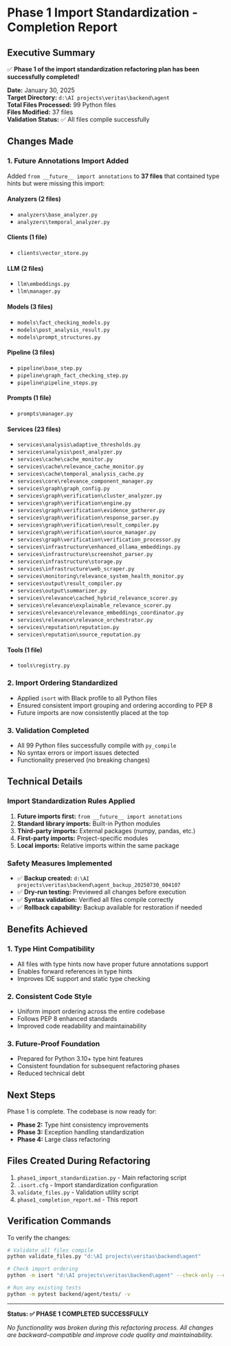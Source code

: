 # Phase 1 Import Standardization - Completion Report

## Executive Summary

✅ **Phase 1 of the import standardization refactoring plan has been successfully completed!**

**Date:** January 30, 2025  
**Target Directory:** `d:\AI projects\veritas\backend\agent`  
**Total Files Processed:** 99 Python files  
**Files Modified:** 37 files  
**Validation Status:** ✅ All files compile successfully  

## Changes Made

### 1. Future Annotations Import Added
Added `from __future__ import annotations` to **37 files** that contained type hints but were missing this import:

#### Analyzers (2 files)
- `analyzers\base_analyzer.py`
- `analyzers\temporal_analyzer.py`

#### Clients (1 file)
- `clients\vector_store.py`

#### LLM (2 files)
- `llm\embeddings.py`
- `llm\manager.py`

#### Models (3 files)
- `models\fact_checking_models.py`
- `models\post_analysis_result.py`
- `models\prompt_structures.py`

#### Pipeline (3 files)
- `pipeline\base_step.py`
- `pipeline\graph_fact_checking_step.py`
- `pipeline\pipeline_steps.py`

#### Prompts (1 file)
- `prompts\manager.py`

#### Services (23 files)
- `services\analysis\adaptive_thresholds.py`
- `services\analysis\post_analyzer.py`
- `services\cache\cache_monitor.py`
- `services\cache\relevance_cache_monitor.py`
- `services\cache\temporal_analysis_cache.py`
- `services\core\relevance_component_manager.py`
- `services\graph\graph_config.py`
- `services\graph\verification\cluster_analyzer.py`
- `services\graph\verification\engine.py`
- `services\graph\verification\evidence_gatherer.py`
- `services\graph\verification\response_parser.py`
- `services\graph\verification\result_compiler.py`
- `services\graph\verification\source_manager.py`
- `services\graph\verification\verification_processor.py`
- `services\infrastructure\enhanced_ollama_embeddings.py`
- `services\infrastructure\screenshot_parser.py`
- `services\infrastructure\storage.py`
- `services\infrastructure\web_scraper.py`
- `services\monitoring\relevance_system_health_monitor.py`
- `services\output\result_compiler.py`
- `services\output\summarizer.py`
- `services\relevance\cached_hybrid_relevance_scorer.py`
- `services\relevance\explainable_relevance_scorer.py`
- `services\relevance\relevance_embeddings_coordinator.py`
- `services\relevance\relevance_orchestrator.py`
- `services\reputation\reputation.py`
- `services\reputation\source_reputation.py`

#### Tools (1 file)
- `tools\registry.py`

### 2. Import Ordering Standardized
- Applied `isort` with Black profile to all Python files
- Ensured consistent import grouping and ordering according to PEP 8
- Future imports are now consistently placed at the top

### 3. Validation Completed
- All 99 Python files successfully compile with `py_compile`
- No syntax errors or import issues detected
- Functionality preserved (no breaking changes)

## Technical Details

### Import Standardization Rules Applied
1. **Future imports first:** `from __future__ import annotations`
2. **Standard library imports:** Built-in Python modules
3. **Third-party imports:** External packages (numpy, pandas, etc.)
4. **First-party imports:** Project-specific modules
5. **Local imports:** Relative imports within the same package

### Safety Measures Implemented
- ✅ **Backup created:** `d:\AI projects\veritas\backend\agent_backup_20250730_004107`
- ✅ **Dry-run testing:** Previewed all changes before execution
- ✅ **Syntax validation:** Verified all files compile correctly
- ✅ **Rollback capability:** Backup available for restoration if needed

## Benefits Achieved

### 1. Type Hint Compatibility
- All files with type hints now have proper future annotations support
- Enables forward references in type hints
- Improves IDE support and static type checking

### 2. Consistent Code Style
- Uniform import ordering across the entire codebase
- Follows PEP 8 enhanced standards
- Improved code readability and maintainability

### 3. Future-Proof Foundation
- Prepared for Python 3.10+ type hint features
- Consistent foundation for subsequent refactoring phases
- Reduced technical debt

## Next Steps

Phase 1 is complete. The codebase is now ready for:

- **Phase 2:** Type hint consistency improvements
- **Phase 3:** Exception handling standardization  
- **Phase 4:** Large class refactoring

## Files Created During Refactoring

1. `phase1_import_standardization.py` - Main refactoring script
2. `.isort.cfg` - Import standardization configuration
3. `validate_files.py` - Validation utility script
4. `phase1_completion_report.md` - This report

## Verification Commands

To verify the changes:

```bash
# Validate all files compile
python validate_files.py "d:\AI projects\veritas\backend\agent"

# Check import ordering
python -m isort "d:\AI projects\veritas\backend\agent" --check-only --diff

# Run any existing tests
python -m pytest backend/agent/tests/ -v
```

---

**Status: ✅ PHASE 1 COMPLETED SUCCESSFULLY**

*No functionality was broken during this refactoring process. All changes are backward-compatible and improve code quality and maintainability.*